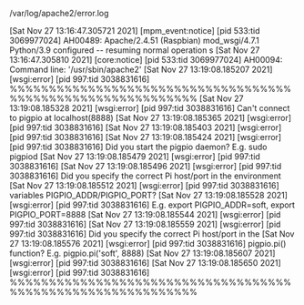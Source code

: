 
/var/log/apache2/error.log

[Sat Nov 27 13:16:47.305721 2021] [mpm_event:notice] [pid 533:tid 3069977024] AH00489: Apache/2.4.51 (Raspbian) mod_wsgi/4.7.1 Python/3.9 configured -- resuming normal operation               s
[Sat Nov 27 13:16:47.305810 2021] [core:notice] [pid 533:tid 3069977024] AH00094: Command line: '/usr/sbin/apache2'
[Sat Nov 27 13:19:08.185207 2021] [wsgi:error] [pid 997:tid 3038831616] %%%%%%%%%%%%%%%%%%%%%%%%%%%%%%%%%%%%%%%%%%%%%%%%%%%%%%%%%%%%
[Sat Nov 27 13:19:08.185328 2021] [wsgi:error] [pid 997:tid 3038831616] Can't connect to pigpio at localhost(8888)
[Sat Nov 27 13:19:08.185365 2021] [wsgi:error] [pid 997:tid 3038831616]
[Sat Nov 27 13:19:08.185403 2021] [wsgi:error] [pid 997:tid 3038831616]
[Sat Nov 27 13:19:08.185424 2021] [wsgi:error] [pid 997:tid 3038831616] Did you start the pigpio daemon? E.g. sudo pigpiod
[Sat Nov 27 13:19:08.185479 2021] [wsgi:error] [pid 997:tid 3038831616]
[Sat Nov 27 13:19:08.185496 2021] [wsgi:error] [pid 997:tid 3038831616] Did you specify the correct Pi host/port in the environment
[Sat Nov 27 13:19:08.185512 2021] [wsgi:error] [pid 997:tid 3038831616] variables PIGPIO_ADDR/PIGPIO_PORT?
[Sat Nov 27 13:19:08.185528 2021] [wsgi:error] [pid 997:tid 3038831616] E.g. export PIGPIO_ADDR=soft, export PIGPIO_PORT=8888
[Sat Nov 27 13:19:08.185544 2021] [wsgi:error] [pid 997:tid 3038831616]
[Sat Nov 27 13:19:08.185559 2021] [wsgi:error] [pid 997:tid 3038831616] Did you specify the correct Pi host/port in the
[Sat Nov 27 13:19:08.185576 2021] [wsgi:error] [pid 997:tid 3038831616] pigpio.pi() function? E.g. pigpio.pi('soft', 8888)
[Sat Nov 27 13:19:08.185607 2021] [wsgi:error] [pid 997:tid 3038831616]
[Sat Nov 27 13:19:08.185650 2021] [wsgi:error] [pid 997:tid 3038831616] %%%%%%%%%%%%%%%%%%%%%%%%%%%%%%%%%%%%%%%%%%%%%%%%%%%%%%%%%%%%

